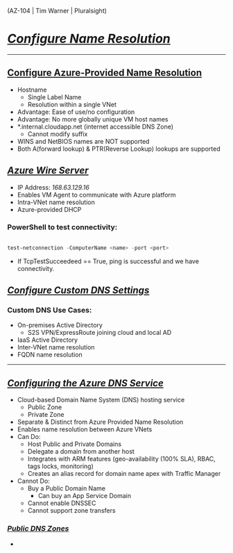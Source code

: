 (AZ-104 | Tim Warner | Pluralsight)

# <ins>*Configure Name Resolution*<ins>
---

## <ins>**Configure Azure-Provided Name Resolution**</ins>

- Hostname 
  - Single Label Name
  - Resolution within a single VNet
- Advantage: Ease of use/no configuration
- Advantage: No more globally unique VM host names
- *.internal.cloudapp.net (internet accessible DNS Zone)
  - Cannot modify suffix
- WINS and NetBIOS names are NOT supported
- Both A(forward lookup) & PTR(Reverse Lookup) lookups are supported


## <ins>*Azure Wire Server*</ins>

- IP Address: *168.63.129.16*
- Enables VM Agent to communicate with Azure platform
- Intra-VNet name resolution
- Azure-provided DHCP

### PowerShell to test connectivity:

```PowerShell

test-netconnection -ComputerName <name> -port <port>

```

- If TcpTestSucceedeed == True, ping is successful and we have connectivity.


## <ins>*Configure Custom DNS Settings*</ins>

### Custom DNS Use Cases:

- On-premises Active Directory
  - S2S VPN/ExpressRoute joining cloud and local AD
- IaaS Active Directory
- Inter-VNet name resolution
- FQDN name resolution

---

## <ins>*Configuring the Azure DNS Service*</ins>

- Cloud-based Domain Name System (DNS) hosting service
  - Public Zone
  - Private Zone
- Separate & Distinct from Azure Provided Name Resolution
- Enables name resolution between Azure VNets
- Can Do:
  - Host Public and Private Domains
  - Delegate a domain from another host
  - Integrates with ARM features (geo-availability (100% SLA), RBAC, tags locks, monitoring)
  - Creates an alias record for domain name apex with Traffic Manager
- Cannot Do:
  - Buy a Public Domain Name
    - Can buy an App Service Domain
  - Cannot enable DNSSEC 
  - Cannot support zone transfers


### <ins>*Public DNS Zones*</ins>

- 
